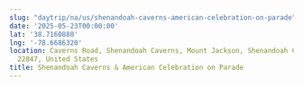 ```yaml
---
slug: "daytrip/na/us/shenandoah-caverns-american-celebration-on-parade"
date: '2025-05-23T00:00:00'
lat: '38.7160880'
lng: '-78.6686320'
location: Caverns Road, Shenandoah Caverns, Mount Jackson, Shenandoah County, Virginia,
  22847, United States
title: Shenandoah Caverns & American Celebration on Parade
---
```



